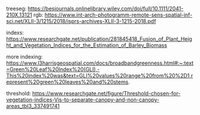 treeseg: https://besjournals.onlinelibrary.wiley.com/doi/full/10.1111/2041-210X.13121
rgb: https://www.int-arch-photogramm-remote-sens-spatial-inf-sci.net/XLII-3/1215/2018/isprs-archives-XLII-3-1215-2018.pdf

indexs: https://www.researchgate.net/publication/281845418_Fusion_of_Plant_Height_and_Vegetation_Indices_for_the_Estimation_of_Barley_Biomass

more indexing: https://www.l3harrisgeospatial.com/docs/broadbandgreenness.html#:~:text=Green%20Leaf%20Index%20(GLI),-This%20index%20was&text=GLI%20values%20range%20from%20%2D1,represent%20green%20leaves%20and%20stems.

threshold: https://www.researchgate.net/figure/Threshold-chosen-for-vegetation-indices-Vis-to-separate-canopy-and-non-canopy-areas_tbl3_337491741
